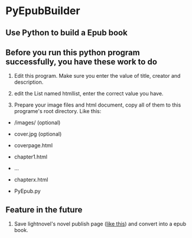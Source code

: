 # PyEpubBuilder

## Use Python to build a Epub book

## Before you run this python program successfully, you have these work to do

1. Edit this program. Make sure you enter the value of title, creator and description.

2. edit the List named htmllist, enter the correct value you have.

3. Prepare your image files and html document, copy all of them to this programe's root directory. Like this:

+ /images/ (optional)

+ cover.jpg (optional)

+ coverpage.html

+ chapter1.html

+ ...

+ chapterx.html

+ PyEpub.py

## Feature in the future

1. Save lightnovel's novel publish page ([like this](https://www.lightnovel.cn/thread-858849-1-1.html)) and convert into a epub book.
